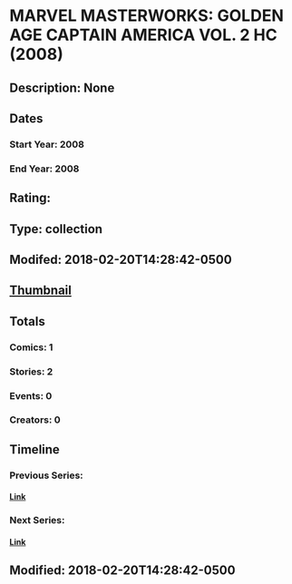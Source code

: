 # MARVEL MASTERWORKS: GOLDEN AGE CAPTAIN AMERICA VOL. 2 HC (2008)
## Description: None
## Dates
### Start Year: 2008
### End Year: 2008
## Rating: 
## Type: collection
## Modifed: 2018-02-20T14:28:42-0500
## [Thumbnail](http://i.annihil.us/u/prod/marvel/i/mg/b/40/image_not_available.jpg)
## Totals
### Comics: 1
### Stories: 2
### Events: 0
### Creators: 0
## Timeline
### Previous Series: 
#### [Link]()
### Next Series: 
#### [Link]()
## Modified: 2018-02-20T14:28:42-0500